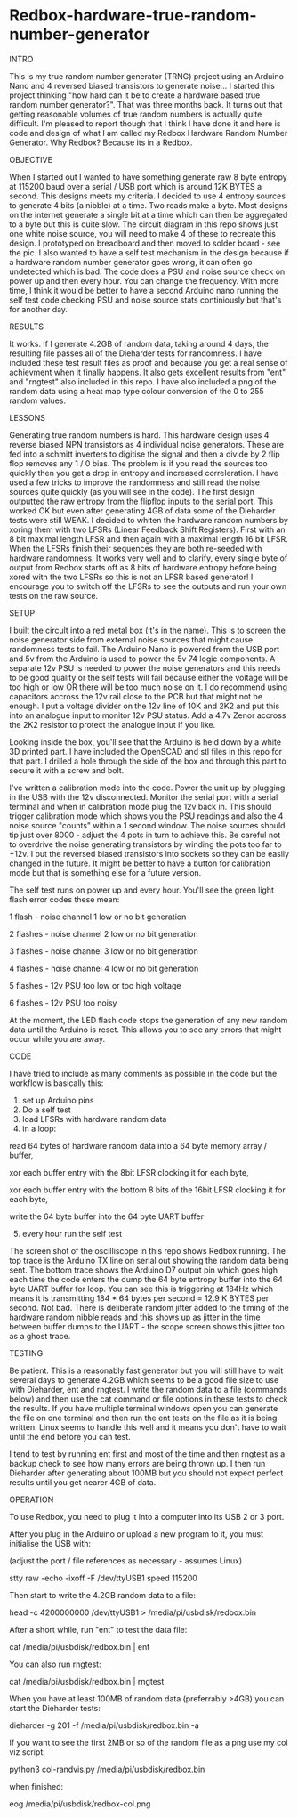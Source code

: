 # Redbox-hardware-true-random-number-generator

INTRO

This is my true random number generator (TRNG) project using an Arduino Nano and 4 reversed biased transistors to generate noise...
I started this project thinking "how hard can it be to create a hardware based true random number generator?". That was three 
months back. It turns out that getting reasonable volumes of true random numbers is actually quite difficult. I'm pleased
to report though that I think I have done it and here is code and design of what I am called my Redbox Hardware Random Number Generator. Why Redbox? Because its in a Redbox.

OBJECTIVE

When I started out I wanted to have something generate raw 8 byte entropy at 115200 baud over a serial / USB port which is around 12K BYTES a second. This designs meets my criteria. I decided to use 4 entropy sources to generate 4 bits (a nibble) at a time. Two reads make a byte. Most designs on the internet generate a single bit at a time which can then be aggregated to a byte but this is quite slow. The circuit diagram in this repo shows just one white noise source, you will need to make 4 of these to recreate this design. I prototyped on breadboard and then moved to solder board - see the pic.
I also wanted to have a self test mechanism in the design because if a hardware random number generator goes wrong, it can 
often go undetected which is bad. The code does a PSU and noise source check on power up and then every hour. You can change the frequency. With more time, I think it would be better to have a second Arduino nano running the self test code checking PSU and noise source stats continiously but that's for another day.

RESULTS

It works. If I generate 4.2GB of random data, taking around 4 days, the resulting file passes all of the Dieharder tests for randomness. I have included these test result files as proof and because you get a real sense of achievment when it finally happens. It also gets excellent results from "ent" and "rngtest" also included in this repo. I have also included a png of the random data using a heat map type colour conversion of the 0 to 255 random values.

LESSONS

Generating true random numbers is hard. This hardware design uses 4 reverse biased NPN transistors as 4 individual noise generators. These are fed into a schmitt inverters to digitise the signal and then a divide by 2 flip flop removes any 1 / 0 bias. The problem is if you read the sources too quickly then you get a drop in entropy and increased correleration. I have used a few tricks to improve the randomness and still read the noise sources quite quickly (as you will see in the code). The first design outputted the raw entropy from the flipflop inputs to the serial port. This worked OK but even after generating 4GB of data some of the Dieharder tests were still WEAK. I decided to whiten the hardware random numbers by xoring them with two LFSRs (Linear Feedback Shift Registers). First with an 8 bit maximal length LFSR and then again with a maximal length 16 bit LFSR. When the LFSRs finish their sequences they are both re-seeded with hardware randomness. It works very well and to clarify, every single byte of output from Redbox starts off as 8 bits of hardware entropy before being xored with the two LFSRs so this is not an LFSR based generator! I encourage you to switch off the LFSRs to see the outputs and run your own tests on the raw source.

SETUP

I built the circult into a red metal box (it's in the name). This is to screen the noise generator side from external noise sources that might cause randomness tests to fail. The Arduino Nano is powered from the USB port and 5v from the Arduino is used to power the 5v 74 logic components. A separate 12v PSU is needed to power the noise generators and this needs to be good quality or the self tests will fail because either the voltage will be too high or low OR there will be too much noise on it. I do recommend using capacitors accross the 12v rail close to the PCB but that might not be enough. I put a voltage divider on the 12v line of 10K and 2K2 and put this into an analogue input to monitor 12v PSU status. Add a 4.7v Zenor accross the 2K2 resistor to protect the analogue input if you like.

Looking inside the box, you'll see that the Arduino is held down by a white 3D printed part. I have included the OpenSCAD and stl files in this repo for that part. I drilled a hole through the side of the box and through this part to secure it with a screw and bolt.

I've written a calibration mode into the code. Power the unit up by plugging in the USB with the 12v disconnected. Monitor the serial port with a serial terminal and when in calibration mode plug the 12v back in. This should trigger calibration mode which shows you the PSU readings and also the 4 noise source "counts" within a 1 second window. The noise sources should tip just over 8000 - adjust the 4 pots in turn to achieve this. Be careful not to overdrive the noise generating transistors by winding the pots too far to +12v. I put the reversed biased transistors into sockets so they can be easily changed in the future. It might be better to have a button for calibration mode but that is something else for a future version.

The self test runs on power up and every hour. You'll see the green light flash error codes these mean:

1 flash - noise channel 1 low or no bit generation

2 flashes - noise channel 2 low or no bit generation

3 flashes - noise channel 3 low or no bit generation

4 flashes - noise channel 4 low or no bit generation

5 flashes - 12v PSU too low or too high voltage

6 flashes - 12v PSU too noisy

At the moment, the LED flash code stops the generation of any new random data until the Arduino is reset. This allows you to see any errors that might occur while you are away.

CODE

I have tried to include as many comments as possible in the code but the workflow is basically this:
1) set up Arduino pins
2) Do a self test
3) load LFSRs with hardware random data
4) in a loop:

read 64 bytes of hardware random data into a 64 byte memory array / buffer,

xor each buffer entry with the 8bit LFSR clocking it for each byte,

xor each buffer entry with the bottom 8 bits of the 16bit LFSR clocking it for each byte,

write the 64 byte buffer into the 64 byte UART buffer

5) every hour run the self test

The screen shot of the oscilliscope in this repo shows Redbox running. The top trace is the Arduino TX line on serial out showing the random data being sent. The bottom trace shows the Arduino D7 output pin which goes high each time the code enters the dump the 64 byte entropy buffer into the 64 byte UART buffer for loop. You can see this is triggering at 184Hz which means it is transmitting 184 * 64 bytes per second = 12.9 K BYTES per second. Not bad. There is deliberate random jitter added to the timing of the hardware random nibble reads and this shows up as jitter in the time between buffer dumps to the UART - the scope screen shows this jitter too as a ghost trace. 

TESTING

Be patient. This is a reasonably fast generator but you will still have to wait several days to generate 4.2GB which seems to be a good file size to use with Dieharder, ent and rngtest. I write the random data to a file (commands below) and then use the cat command or file options in these tests to check the results. If you have multiple terminal windows open you can generate the file on one terminal and then run the ent tests on the file as it is being written. Linux seems to handle this well and it means you don't have to wait until the end before you can test.

I tend to test by running ent first and most of the time and then rngtest as a backup check to see how many errors are being thrown up. I then run Dieharder after generating about 100MB but you should not expect perfect results until you get nearer 4GB of data.

OPERATION

To use Redbox, you need to plug it into a computer into its USB 2 or 3 port. 

After you plug in the Arduino or upload a new program to it, you must initialise the USB with:

(adjust the port / file references as necessary - assumes Linux)

stty raw -echo -ixoff -F /dev/ttyUSB1 speed 115200

Then start to write the 4.2GB random data to a file:

head -c 4200000000 /dev/ttyUSB1 > /media/pi/usbdisk/redbox.bin

After a short while, run "ent" to test the data file:

cat /media/pi/usbdisk/redbox.bin | ent

You can also run rngtest:

cat /media/pi/usbdisk/redbox.bin | rngtest

When you have at least 100MB of random data (preferrably >4GB) you can start the Dieharder tests:

dieharder -g 201 -f /media/pi/usbdisk/redbox.bin -a

If you want to see the first 2MB or so of the random file as a png use my col viz script:

python3 col-randvis.py /media/pi/usbdisk/redbox.bin

when finished:

eog /media/pi/usbdisk/redbox-col.png



